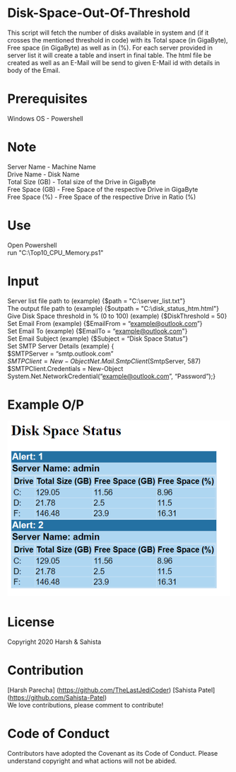 # Disk-Space-Out-Of-Threshold

This script will fetch the number of disks available in system and  (if it crosses the mentioned threshold in code) with its Total space (in GigaByte), Free space (in GigaByte) as well as in (%). For each server provided in server list it will create a table and insert in final table. The html file be created as well as an E-Mail will be send to given E-Mail id with details in body of the Email.

# Prerequisites

Windows OS - Powershell

# Note

Server Name - Machine Name<br>
Drive Name - Disk Name<br>
Total Size (GB) - Total size of the Drive in GigaByte<br>
Free Space (GB) - Free Space of the respective Drive in GigaByte<br>
Free Space (%) - Free Space of the respective Drive in Ratio (%)<br>

# Use

Open Powershell<br>
run "C:\Top10_CPU_Memory.ps1"

# Input
Server list file path to (example) {$path = "C:\server_list.txt"}<br>
The output file path to (example) {$outpath = "C:\disk_status_htm.html"}<br>
Give Disk Space threshold in % (0 to 100) (example) {$DiskThreshold = 50}<br>
Set Email From (example) {$EmailFrom = “example@outlook.com”}<br>
Set Email To (example) {$EmailTo = “example@outlook.com"}<br>
Set Email Subject (example) {$Subject = “Disk Space Status”}<br>
Set SMTP Server Details (example) {<br> 
$SMTPServer = “smtp.outlook.com” <br>
$SMTPClient = New-Object Net.Mail.SmtpClient($SmtpServer, 587)<br>
$SMTPClient.Credentials = New-Object System.Net.NetworkCredential(“example@outlook.com”, “Password”);}


# Example O/P
![alt text](https://github.com/Sahista-Patel/Disk-Space-Out-Of-Threshold/blob/Powershell/disk_space.PNG)


# License
Copyright 2020 Harsh & Sahista

# Contribution
[Harsh Parecha] (https://github.com/TheLastJediCoder)
[Sahista Patel] (https://github.com/Sahista-Patel)<br>
We love contributions, please comment to contribute!

# Code of Conduct
Contributors have adopted the Covenant as its Code of Conduct. Please understand copyright and what actions will not be abided.
